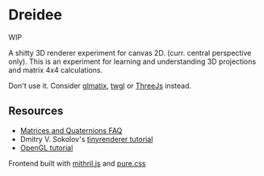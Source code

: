 # Dreidee

WIP

A shitty 3D renderer experiment for canvas 2D. (curr. central perspective only).
This is an experiment for learning and understanding 3D projections and matrix 4x4 calculations.

Don't use it. Consider [glmatix](http://glmatrix.net/), [twgl](http://twgljs.org) or [ThreeJs](https://threejs.org/) instead.

## Resources

* [Matrices and Quaternions FAQ ](http://www.opengl-tutorial.org/assets/faq_quaternions/index.html)
* Dmitry V. Sokolov's [tinyrenderer tutorial](https://github.com/ssloy/tinyrenderer/wiki/Lesson-4:-Perspective-projection)
* [OpenGL tutorial](http://www.opengl-tutorial.org/)

Frontend built with [mithril.js](https://mithril.js.org/) and [pure.css](https://purecss.io/)
